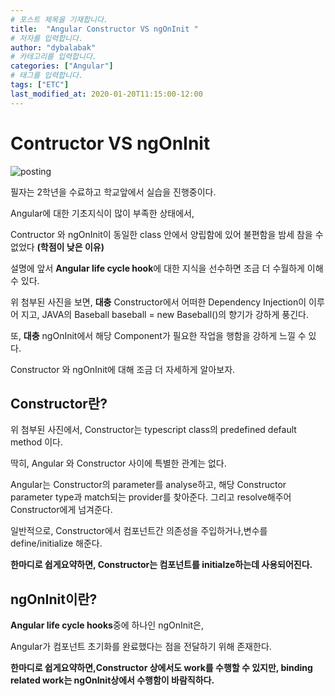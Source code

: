 ```yaml
---
# 포스트 제목을 기재합니다.
title:  "Angular Constructor VS ngOnInit " 
# 저자를 입력합니다. 
author: "dybalabak"
# 카테고리를 입력합니다.
categories: ["Angular"]
# 태그를 입력합니다.
tags: ["ETC"]
last_modified_at: 2020-01-20T11:15:00-12:00
---
```

# Contructor VS ngOnInit

![posting]({{site.baseurl}}/assets/images/dybalabak/posting.png)

필자는 2학년을 수료하고 학교앞에서 실습을 진행중이다.

Angular에 대한 기초지식이 많이 부족한 상태에서,

Contructor 와 ngOnInit이 동일한 class 안에서 양립함에 있어
불편함을 밤세 참을 수 없었다 **(학점이 낮은 이유)**

설명에 앞서 **Angular life cycle hook**에 대한 지식을 선수하면 조금 더 수월하게 이해 수 있다.

위 첨부된 사진을 보면, **대충** Constructor에서 어떠한 Dependency Injection이
이루어 지고, JAVA의 Baseball baseball = new Baseball()의 향기가 강하게 풍긴다.

또, **대충** ngOnInit에서 해당 Component가 필요한 작업을 행함을 강하게 느낄 수 있다.

Constructor 와 ngOnInit에 대해 조금 더 자세하게 알아보자.





## Constructor란?


위 첨부된 사진에서,
Constructor는 typescript class의 predefined default method 이다.

딱히, Angular 와 Constructor 사이에 특별한 관계는 없다.

Angular는 Constructor의 parameter를 analyse하고,
해당 Constructor parameter type과 match되는 provider를 찾아준다.
그리고 resolve해주어 Constructor에게 넘겨준다.

일반적으로, Constructor에서 컴포넌트간 의존성을 주입하거나,변수를 define/initialize 해준다. 

**한마디로 쉽게요약하면, Constructor는 컴포넌트를 initialze하는데 사용되어진다.**





## ngOnInit이란?


**Angular life cycle hooks**중에 하나인 ngOnInit은,

Angular가 컴포넌트 초기화를 완료했다는 점을 전달하기 위해 존재한다.


**한마디로 쉽게요약하면,Constructor 상에서도 work를 수행할 수 있지만,
binding related work는 ngOnInit상에서 수행함이 바람직하다.**








